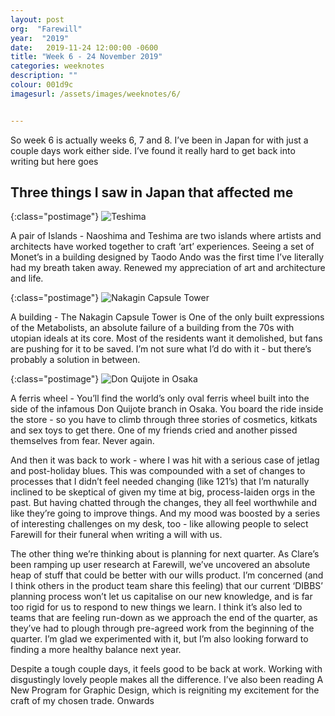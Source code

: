 ```yaml
---
layout: post
org:  "Farewill"
year:  "2019"
date:   2019-11-24 12:00:00 -0600
title: "Week 6 - 24 November 2019"
categories: weeknotes
description: ""
colour: 001d9c
imagesurl: /assets/images/weeknotes/6/


---
```



So week 6 is actually weeks 6, 7 and 8. I’ve been in Japan for with just a couple days work either side. I’ve found it really hard to get back into writing but here goes

## Three things I saw in Japan that affected me

{:class="postimage"}
<img src="{{page.imagesurl}}japan1.png"
alt="Teshima">

A pair of Islands - Naoshima and Teshima are two islands where artists and architects have worked together to craft ‘art’ experiences. Seeing a set of Monet’s in a building designed by Taodo Ando was the first time I’ve literally had my breath taken away. Renewed my appreciation of art and architecture and life.  

{:class="postimage"}
<img src="{{page.imagesurl}}japan2.png"
alt="Nakagin Capsule Tower">

A building - The Nakagin Capsule Tower is One of the only built expressions of the Metabolists, an absolute failure of a building from the 70s with utopian ideals at its core. Most of the residents want it demolished, but fans are pushing for it to be saved. I’m not sure what I’d do with it - but there’s probably a solution in between. 

{:class="postimage"}
<img src="{{page.imagesurl}}japan3.png"
alt="Don Quijote in Osaka">

A ferris wheel - You’ll find the world’s only oval ferris wheel built into the side of the infamous Don Quijote branch in Osaka. You board the ride inside the store - so you have to climb through three stories of cosmetics, kitkats and sex toys to get there. One of my friends cried and another pissed themselves from fear. Never again. 



And then it was back to work - where I was hit with a serious case of jetlag and post-holiday blues. This was compounded with a set of changes to processes that I didn’t feel needed changing (like 121’s) that I’m naturally inclined to be skeptical of given my time at big, process-laiden orgs in the past. But having chatted through the changes, they all feel worthwhile and like they’re going to improve things. And my mood was boosted by a series of interesting challenges on my desk, too - like allowing people to select Farewill for their funeral when writing a will with us. 

The other thing we’re thinking about is planning for next quarter. As Clare’s been ramping up user research at Farewill, we’ve uncovered an absolute heap of stuff that could be better with our wills product. I’m concerned (and I think others in the product team share this feeling) that our current ‘DIBBS’ planning process won’t let us capitalise on our new knowledge, and is far too rigid for us to respond to new things we learn. I think it’s also led to teams that are feeling run-down as we approach the end of the quarter, as they’ve had to plough through pre-agreed work from the beginning of the quarter. I’m glad we experimented with it, but I’m also looking forward to finding a more healthy balance next year. 

Despite a tough couple days, it feels good to be back at work. Working with disgustingly lovely people makes all the difference. I’ve also been reading A New Program for Graphic Design, which is reigniting my excitement for the craft of my chosen trade. Onwards


 
